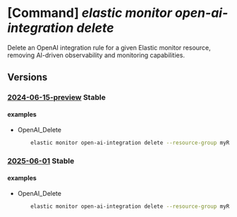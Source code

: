 # [Command] _elastic monitor open-ai-integration delete_

Delete an OpenAI integration rule for a given Elastic monitor resource, removing AI-driven observability and monitoring capabilities.

## Versions

### [2024-06-15-preview](/Resources/mgmt-plane/L3N1YnNjcmlwdGlvbnMve30vcmVzb3VyY2Vncm91cHMve30vcHJvdmlkZXJzL21pY3Jvc29mdC5lbGFzdGljL21vbml0b3JzL3t9L29wZW5haWludGVncmF0aW9ucy97fQ==/2024-06-15-preview.xml) **Stable**

<!-- mgmt-plane /subscriptions/{}/resourcegroups/{}/providers/microsoft.elastic/monitors/{}/openaiintegrations/{} 2024-06-15-preview -->

#### examples

- OpenAI_Delete
    ```bash
        elastic monitor open-ai-integration delete --resource-group myResourceGroup --monitor-name myMonitor --integration-name default
    ```

### [2025-06-01](/Resources/mgmt-plane/L3N1YnNjcmlwdGlvbnMve30vcmVzb3VyY2Vncm91cHMve30vcHJvdmlkZXJzL21pY3Jvc29mdC5lbGFzdGljL21vbml0b3JzL3t9L29wZW5haWludGVncmF0aW9ucy97fQ==/2025-06-01.xml) **Stable**

<!-- mgmt-plane /subscriptions/{}/resourcegroups/{}/providers/microsoft.elastic/monitors/{}/openaiintegrations/{} 2025-06-01 -->

#### examples

- OpenAI_Delete
    ```bash
        elastic monitor open-ai-integration delete --resource-group myResourceGroup --monitor-name myMonitor --integration-name default
    ```
